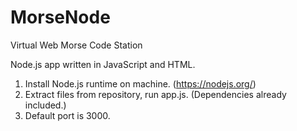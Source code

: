 # MorseNode
Virtual Web Morse Code Station 

Node.js app written in JavaScript and HTML.

1. Install Node.js runtime on machine. (https://nodejs.org/)
2. Extract files from repository, run app.js. (Dependencies already included.)
3. Default port is 3000.
